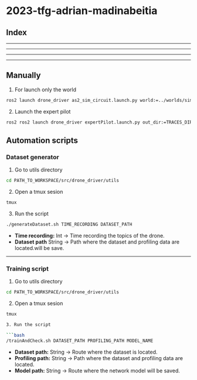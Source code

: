 # 2023-tfg-adrian-madinabeitia

## Index

---
---

<!-- ## Installation
Versions
Ros Humble
Gazebo 11.10.2 -->

<!-- Instalación de tmux -->

---
---
## Manually
1. For launch only the world

```bash
ros2 launch drone_driver as2_sim_circuit.launch.py world:=../worlds/simple_circuit.world yaw:=1.0
```

2. Launch the expert pilot

```bash
ros2 ros2 launch drone_driver expertPilot.launch.py out_dir:=TRACES_DIR trace:=BOOL
```

## Automation scripts

### Dataset generator
1. Go to utils directory

```bash
cd PATH_TO_WORKSPACE/src/drone_driver/utils
```

2. Open a tmux sesion

```bash
tmux
```

3. Run the script

```bash
./generateDataset.sh TIME_RECORDING DATASET_PATH
```
* **Time recording:** Int -> Time recording the topics of the drone.
* **Dataset path** String -> Path where the dataset and profiling data are located.will be save.

---

### Training script
1. Go to utils directory

```bash
cd PATH_TO_WORKSPACE/src/drone_driver/utils
```

2. Open a tmux sesion

```bash
tmux

3. Run the script

```bash
/trainAndCheck.sh DATASET_PATH PROFILING_PATH MODEL_NAME
```

* **Dataset path:** String -> Route where the dataset is located.
* **Profiling path:** String -> Path where the dataset and profiling data are located.
* **Model path:** String -> Route where the network model will be saved.